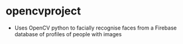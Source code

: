 # opencvproject
- Uses OpenCV python to facially recognise faces from a Firebase database of profiles of people with images
